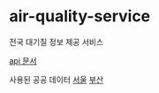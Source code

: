 # air-quality-service
전국 대기질 정보 제공 서비스

[api 문서](https://gray-oviraptor-aac.notion.site/API-1fbf83ee380e4a8eadeec7db3b132819)

사용된 공공 데이터
[서울](http://data.seoul.go.kr/dataList/OA-2219/S/1/datasetView.do)
[부산](https://www.data.go.kr/data/15057173/openapi.do)
